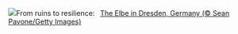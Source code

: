 ![](https://www.bing.com/th?id=OHR.DresdenElbe_EN-US2259441179_UHD.jpg&w=1000)From ruins to resilience:&nbsp;&ensp;[The Elbe in Dresden, Germany (© Sean Pavone/Getty Images)](https://www.bing.com/th?id=OHR.DresdenElbe_EN-US2259441179_UHD.jpg)
<br><br/>
